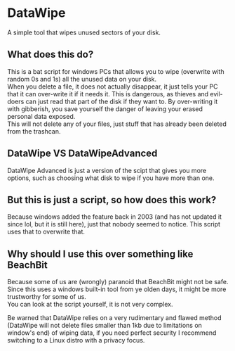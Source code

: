 # DataWipe
A simple tool that wipes unused sectors of your disk.

## What does this do?
This is a bat script for windows PCs that allows you to wipe (overwrite with random 0s and 1s) all the unused data on your disk.  
When you delete a file, it does not actually disappear, it just tells your PC that it can over-write it if it needs it. This is dangerous, as thieves and evil-doers can just read that part of the disk if they want to. By over-writing it with gibberish, you save yourself the danger of leaving your erased personal data exposed.  
This will not delete any of your files, just stuff that has already been deleted from the trashcan.

## DataWipe VS DataWipeAdvanced
DataWipe Advanced is just a version of the scipt that gives you more options, such as choosing what disk to wipe if you have more than one.  

## But this is just a script, so how does this work?
Because windows added the feature back in 2003 (and has not updated it since lol, but it is still here), just that nobody seemed to notice. This script uses that to overwrite that.

## Why should I use this over something like BeachBit
Because some of us are (wrongly) paranoid that BeachBit might not be safe. Since this uses a windows built-in tool from ye olden days, it might be more trustworthy for some of us.  
You can look at the script yourself, it is not very complex.  

Be warned that DataWipe relies on a very rudimentary and flawed method (DataWipe will not delete files smaller than 1kb due to limitations on window's end) of wiping data, if you need perfect security I recommend switching to a Linux distro with a privacy focus.
